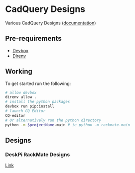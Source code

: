 # CadQuery Designs

Various CadQuery Designs ([documentation](https://cadquery.readthedocs.io/en/latest/index.html))

## Pre-requirements

- [Devbox](https://www.jetify.com/devbox)
- [Direnv](https://direnv.net/)

## Working

To get started run the following:

```bash
# allow devbox
direnv allow .
# install the python packages
devbox run pip:install
# launch CQ Editor
CQ-editor
# Or alternatively run the python directory
python -m $projectName.main # ie python -m rackmate.main
```

## Designs

### DeskPi RackMate Designs

[Link](./src/rackmate/README.md)
